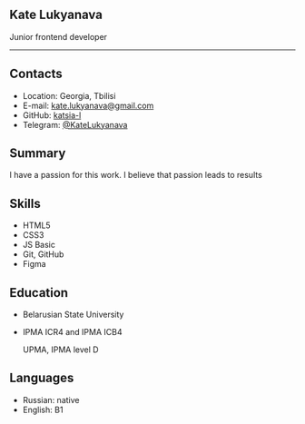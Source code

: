 Kate Lukyanava
-------

Junior frontend developer


* * *

Contacts
--------

*   Location: Georgia, Tbilisi
*   E-mail: [kate.lukyanava@gmail.com](mailto:kate.lukyanava@gmail.com)
*   GitHub: [katsia-l](https://github.com/katsia-l)
*   Telegram: [@KateLukyanava](https://t.me/KateLukyanava)

Summary
-------

I have a passion for this work. I believe that passion leads to results

Skills
------

*   HTML5
*   CSS3
*   JS Basic
*   Git, GitHub
*   Figma

Education
---------

*   Belarusian State University
*   IPMA ICR4 and IPMA ICB4
    
    UPMA, IPMA level D
    

Languages
---------

*   Russian: native
*   English: B1

